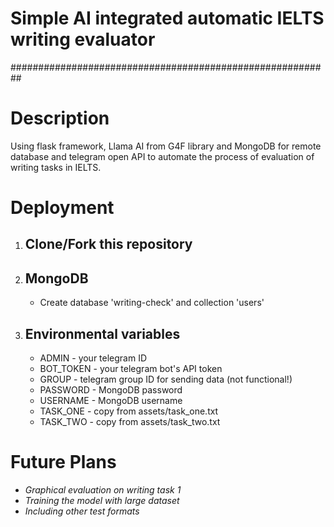 # Simple AI integrated automatic IELTS writing evaluator
##########################################################

# Description
Using flask framework, Llama AI from G4F library and MongoDB for remote database and telegram open API to automate the process of evaluation of writing tasks in IELTS.

# Deployment
1. ## Clone/Fork this repository
2. ## MongoDB
   - Create database 'writing-check' and collection 'users'
3. ## Environmental variables
   - ADMIN - your telegram ID
   - BOT_TOKEN - your telegram bot's API token
   - GROUP - telegram group ID for sending data (not functional!)
   - PASSWORD - MongoDB password
   - USERNAME - MongoDB username
   - TASK_ONE - copy from assets/task_one.txt
   - TASK_TWO - copy from assets/task_two.txt
   
# Future Plans
- *Graphical evaluation on writing task 1*
- *Training the model with large dataset*
- *Including other test formats*
